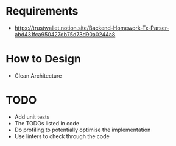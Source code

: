 # Requirements

- https://trustwallet.notion.site/Backend-Homework-Tx-Parser-abd431fca950427db75d73d90a0244a8



# How to Design

- Clean Architecture

# TODO

- Add unit tests
- The TODOs listed in code
- Do profiling to potentially optimise the implementation
- Use linters to check through the code